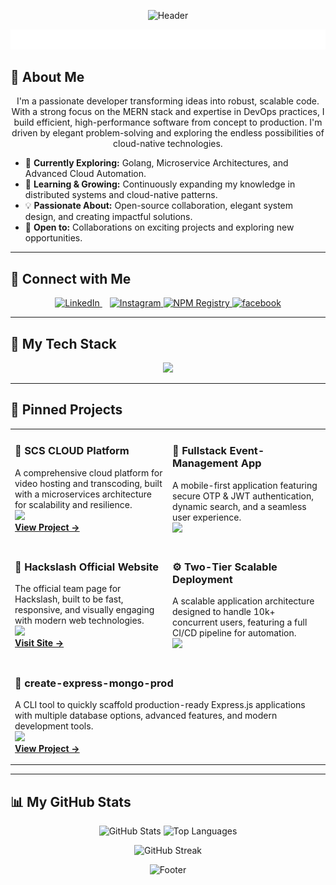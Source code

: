 <!-- Header -->
<p align="center">
  <img src="https://capsule-render.vercel.app/api?type=waving&color=gradient&height=180&section=header&text=Suryansh%20Verma&fontSize=70&fontColor=ffffff&animation=twinkling&fontAlignY=35" alt="Header"/>
</p>

<!-- Typewriter Animation -->
<p align="center">
  <img src="./assets/suryansh.svg" alt="Typing Animation" />
</p>

## 👋 About Me

<p align="center">
  I'm a passionate developer transforming ideas into robust, scalable code. With a strong focus on the MERN stack and expertise in DevOps practices, I build efficient, high-performance software from concept to production. I'm driven by elegant problem-solving and exploring the endless possibilities of cloud-native technologies.
</p>

- 🔭 **Currently Exploring:** Golang, Microservice Architectures, and Advanced Cloud Automation.
- 🌱 **Learning & Growing:** Continuously expanding my knowledge in distributed systems and cloud-native patterns.
- 💡 **Passionate About:** Open-source collaboration, elegant system design, and creating impactful solutions.
- 🤝 **Open to:** Collaborations on exciting projects and exploring new opportunities.
---

## 🔗 Connect with Me
<p align="center">
  <a href="https://linkedin.com/in/suryansh-verma-54a88528a" target="_blank">
    <img src="https://skillicons.dev/icons?i=linkedin" alt="LinkedIn"/>
  </a>
  &nbsp;&nbsp;
  <a href="https://instagram.com/suryanshverma_1" target="_blank">
    <img src="https://skillicons.dev/icons?i=instagram" alt="Instagram"/>
  </a>
  <a href="https://www.npmjs.com/~suryanshverma" target="_blank">
    <img src="https://skillicons.dev/icons?i=npm" alt="NPM Registry"/>
  </a>
   <a href="https://github.com/suryanshvermaa/" target="_blank">
    <img src="https://skillicons.dev/icons?i=github" alt="facebook"/>
  </a>
</p>

---

## 🚀 My Tech Stack  
<p align="center">
  <a href="https://skillicons.dev">
    <img src="https://skillicons.dev/icons?i=js,ts,react,nextjs,redux,tailwind,nodejs,express,mongodb,postgresql,redis,kafka,graphql,prisma,docker,kubernetes,aws,bash,go,java,c,cpp,figma,firebase,jenkins,nginx,vercel,github,gitlab,linux&perline=15" />
  </a>
</p>

---

## 📌 Pinned Projects  

<table align="center" width="100%">
<tr>
<td width="50%" valign="top">

### 🚀 SCS CLOUD Platform  
A comprehensive cloud platform for video hosting and transcoding, built with a microservices architecture for scalability and resilience.  
<img src="https://skillicons.dev/icons?i=react,tailwind,nodejs,express,mongodb,docker,aws&perline=7" />  
[**View Project →**](https://github.com/suryanshvermaa/scsCloud.git)  

</td>
<td width="50%" valign="top">

### 📱 Fullstack Event-Management App  
A mobile-first application featuring secure OTP & JWT authentication, dynamic search, and a seamless user experience.  
<img src="https://skillicons.dev/icons?i=react,nodejs,express,mongodb&perline=4" />  

</td>
</tr>

<tr>
<td width="50%" valign="top">

### 🧠 Hackslash Official Website  
The official team page for Hackslash, built to be fast, responsive, and visually engaging with modern web technologies.  
<img src="https://skillicons.dev/icons?i=nextjs,tailwind&perline=2" />  
[**Visit Site →**](https://hackslashnitp.vercel.app)  

</td>
<td width="50%" valign="top">

### ⚙️ Two-Tier Scalable Deployment  
A scalable application architecture designed to handle 10k+ concurrent users, featuring a full CI/CD pipeline for automation.  
<img src="https://skillicons.dev/icons?i=docker,kubernetes,jenkins,github&perline=4" />  

</td>
</tr>

<tr>
<td colspan="2" valign="top">

### 🔧 create-express-mongo-prod  
A CLI tool to quickly scaffold production-ready Express.js applications with multiple database options, advanced features, and modern development tools.  
<img src="https://skillicons.dev/icons?i=nodejs,ts,express,aws,docker,redis,kafka,graphql&perline=8" />  
[**View Project →**](https://github.com/suryanshvermaa/create-express-mongo-prod)  

</td>
</tr>
</table>

---

## 📊 My GitHub Stats  
<p align="center">
  <img src="https://github-readme-stats.vercel.app/api?username=suryanshvermaa&theme=tokyonight&show_icons=true&hide_border=true" height="160" alt="GitHub Stats"/>
  <img src="https://github-readme-stats.vercel.app/api/top-langs/?username=suryanshvermaa&theme=tokyonight&show_icons=true&hide_border=true&layout=compact" height="160" alt="Top Languages"/>
</p>
<p align="center">
  <img src="https://github-readme-streak-stats.herokuapp.com/?user=suryanshvermaa&theme=tokyonight&hide_border=true" alt="GitHub Streak"/>
</p>
<!-- Footer -->
<p align="center">
  <img src="https://capsule-render.vercel.app/api?type=waving&color=gradient&height=120&section=footer" alt="Footer"/>
</p>
